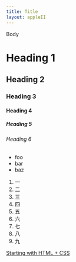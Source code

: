 ```yaml
---
title: Title
layout: appleII
---
```

Body

# Heading 1

## Heading 2

### Heading 3

#### Heading 4

##### Heading 5

###### Heading 6

* foo
* bar
* baz

1. 一
2. 二
3. 三
4. 四
5. 五
6. 六
7. 七
8. 八
9. 九

[Starting with HTML + CSS](https://www.w3.org/Style/Examples/011/firstcss.en.html)
